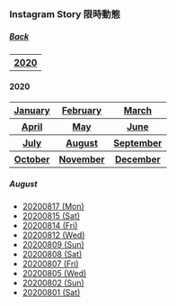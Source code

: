 ### Instagram Story 限時動態
##### [Back](IG_List.md)

<table>
<tr>
<th><a href="#2020">2020</a></th>
</tr>
</table>

<a name="2020"></a>
#### 2020
<table>
<tr>
<th><a href="#Jan2020">January</a></th>
<th><a href="#Fev2020">February</a></th>
<th><a href="#Mar2020">March</a></th>
</tr>
<tr>
<th><a href="#Apr2020">April</a></th>
<th><a href="#May2020">May</a></th>
<th><a href="#Jun2020">June</a></th>
</tr>
<tr>
<th><a href="#Jul2020">July</a></th>
<th><a href="#Aug2020">August</a></th>
<th><a href="#Sep2020">September</a></th>
</tr>
<tr>
<th><a href="#Oct2020">October</a></th>
<th><a href="#Nov2020">November</a></th>
<th><a href="#Dec2020">December</a></th>
</tr>
</table>

<a name="Aug2020"></a>
##### August
- [20200817 (Mon)](IGstory/20200817.md)
- [20200815 (Sat)](IGstory/20200815.md)
- [20200814 (Fri)](IGstory/20200814.md)
- [20200812 (Wed)](IGstory/20200812.md)
- [20200809 (Sun)](IGstory/20200809.md)
- [20200808 (Sat)](IGstory/20200808.md)
- [20200807 (Fri)](IGstory/20200807.md)
- [20200805 (Wed)](IGstory/20200805.md)
- [20200802 (Sun)](IGstory/20200802.md)
- [20200801 (Sat)](IGstory/20200801.md)
